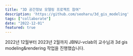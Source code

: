 ```yaml
---
title: "3D 공간정보 모델링 프로젝트 참여"
description: 'https://github.com/seoharu/3d_gis_modeling'
tags: ["collaborate"]
date: "2022-12-01"
featured: true
---
```


2022년 12월부터 2023년 2월까지 JBNU-vclab의 교수님과 3d gis modeling&rendering 작업을 진행했습니다. 